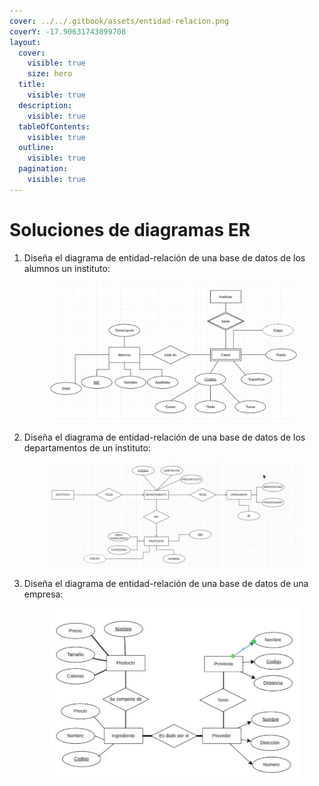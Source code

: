 ```yaml
---
cover: ../../.gitbook/assets/entidad-relacion.png
coverY: -17.90631743899708
layout:
  cover:
    visible: true
    size: hero
  title:
    visible: true
  description:
    visible: true
  tableOfContents:
    visible: true
  outline:
    visible: true
  pagination:
    visible: true
---
```


# Soluciones de diagramas ER

1.  Diseña el diagrama de entidad-relación de una base de datos de los alumnos un instituto:



    <figure><img src="../../.gitbook/assets/image (2) (1) (1) (1) (1).png" alt=""><figcaption></figcaption></figure>
2.  Diseña el diagrama de entidad-relación de una base de datos de los departamentos de un instituto:

    <figure><img src="../../.gitbook/assets/image (148).png" alt=""><figcaption></figcaption></figure>
3.  Diseña el diagrama de entidad-relación de una base de datos de una empresa:

    <figure><img src="../../.gitbook/assets/image (149).png" alt=""><figcaption></figcaption></figure>
